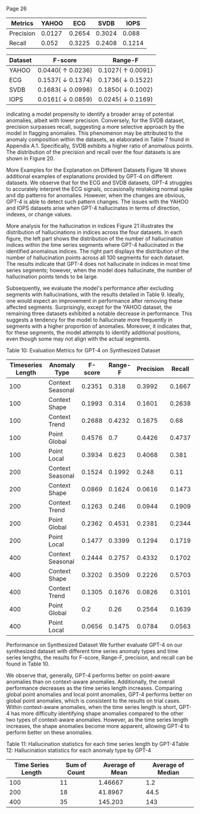 Page 26

| Metrics   |   YAHOO |    ECG |   SVDB |   IOPS |
|-----------|---------|--------|--------|--------|
| Precision |  0.0127 | 0.2654 | 0.3024 | 0.088  |
| Recall    |  0.052  | 0.3225 | 0.2408 | 0.1214 |

| Dataset   | F-score           | Range-F           |
|-----------|-------------------|-------------------|
| YAHOO     | 0.0440( ↑ 0.0236) | 0.1027( ↑ 0.0091) |
| ECG       | 0.1537( ↓ 0.1374) | 0.1736( ↓ 0.1522) |
| SVDB      | 0.1683( ↓ 0.0998) | 0.1850( ↓ 0.1002) |
| IOPS      | 0.0161( ↓ 0.0859) | 0.0245( ↓ 0.1169) |

indicating a model propensity to identify a broader array of potential anomalies, albeit with lower precision. Conversely, for the SVDB dataset, precision surpasses recall, suggesting a more selective approach by the model in flagging anomalies. This phenomenon may be attributed to the anomaly composition within the datasets, as elaborated in Table 7 found in Appendix A.1. Specifically, SVDB exhibits a higher ratio of anomalous points. The distribution of the precision and recall over the four datasets is are shown in Figure 20.

More Examples for the Explanation on Different Datasets Figure 18 shows additional examples of explanations provided by GPT-4 on different datasets. We observe that for the ECG and SVDB datasets, GPT-4 struggles to accurately interpret the ECG signals, occasionally mistaking normal spike and dip patterns for anomalies. However, when the changes are obvious, GPT-4 is able to detect such pattern changes. The issues with the YAHOO and IOPS datasets arise when GPT-4 hallucinates in terms of direction, indexes, or change values.

More analysis for the hallucination in indices Figure 21 illustrates the distribution of hallucinations in indices across the four datasets. In each figure, the left part shows the distribution of the number of hallucination indices within the time series segments where GPT-4 hallucinated in the identified anomalous indices. The right part displays the distribution of the number of hallucination points across all 100 segments for each dataset. The results indicate that GPT-4 does not hallucinate in indices in most time series segments; however, when the model does hallucinate, the number of hallucination points tends to be large.

Subsequently, we evaluate the model's performance after excluding segments with hallucinations, with the results detailed in Table 9. Ideally, one would expect an improvement in performance after removing these affected segments. Surprisingly, except for the YAHOO dataset, the remaining three datasets exhibited a notable decrease in performance. This suggests a tendency for the model to hallucinate more frequently in segments with a higher proportion of anomalies. Moreover, it indicates that, for these segments, the model attempts to identify additional positions, even though some may not align with the actual segments.

Table 10: Evaluation Metrics for GPT-4 on Synthesized Dataset

|   Timeseries Length | Anomaly Type     |   F-score |   Range-F |   Precision |   Recall |
|---------------------|------------------|-----------|-----------|-------------|----------|
|                 100 | Context Seasonal |    0.2351 |    0.318  |      0.3992 |   0.1667 |
|                 100 | Context Shape    |    0.1993 |    0.314  |      0.1601 |   0.2638 |
|                 100 | Context Trend    |    0.2688 |    0.4232 |      0.1675 |   0.68   |
|                 100 | Point Global     |    0.4576 |    0.7    |      0.4426 |   0.4737 |
|                 100 | Point Local      |    0.3934 |    0.623  |      0.4068 |   0.381  |
|                 200 | Context Seasonal |    0.1524 |    0.1992 |      0.248  |   0.11   |
|                 200 | Context Shape    |    0.0869 |    0.1624 |      0.0616 |   0.1473 |
|                 200 | Context Trend    |    0.1263 |    0.246  |      0.0944 |   0.1909 |
|                 200 | Point Global     |    0.2362 |    0.4531 |      0.2381 |   0.2344 |
|                 200 | Point Local      |    0.1477 |    0.3399 |      0.1294 |   0.1719 |
|                 400 | Context Seasonal |    0.2444 |    0.2757 |      0.4332 |   0.1702 |
|                 400 | Context Shape    |    0.3202 |    0.3509 |      0.2226 |   0.5703 |
|                 400 | Context Trend    |    0.1305 |    0.1676 |      0.0826 |   0.3101 |
|                 400 | Point Global     |    0.2    |    0.26   |      0.2564 |   0.1639 |
|                 400 | Point Local      |    0.0656 |    0.1475 |      0.0784 |   0.0563 |

Performance on Synthesized Dataset We further evaluate GPT-4 on our synthesized dataset with different time series anomaly types and time series lengths, the results for F-score, Range-F, precision, and recall can be found in Table 10.

We observe that, generally, GPT-4 performs better on point-aware anomalies than on context-aware anomalies. Additionally, the overall performance decreases as the time series length increases. Comparing global point anomalies and local point anomalies, GPT-4 performs better on global point anomalies, which is consistent to the results on trial cases. Within context-aware anomalies, when the time series length is short, GPT-4 has more difficulty identifying shape anomalies compared to the other two types of context-aware anomalies. However, as the time series length increases, the shape anomalies become more apparent, allowing GPT-4 to perform better on these anomalies.

Table 11: Hallucination statistics for each time series length by GPT-4Table 12: Hallucination statistics for each anomaly type by GPT-4

|   Time Series Length |   Sum of Count |   Average of Mean |   Average of Median |
|----------------------|----------------|-------------------|---------------------|
|                  100 |             11 |           1.46667 |                 1.2 |
|                  200 |             18 |          41.8967  |                44.5 |
|                  400 |             35 |         145.203   |               143   |